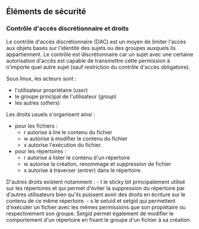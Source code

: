## Éléments de sécurité

### Contrôle d'accès discrétionnaire et droits

Le contrôle d'accès discrétionnaire (DAC) est un moyen de limiter l'accès aux objets basés sur l'identité des sujets ou des
groupes auxquels ils appartiennent. Le contrôle est discrétionnaire car un sujet avec une certaine autorisation d'accès est
capable de transmettre cette permission à n'importe quel autre sujet (sauf restriction du contrôle d'accès obligatoire).

Sous linux, les acteurs sont :

* l'utilisateur propriétaire (*user*)
* le groupe principal de l'utilisateur (*group*)
* les autres (*others*)

Les droits usuels s'organisent ainsi :

* pour les fichiers :
    - r autorise à lire le contenu du fichier
    - w autorise à modifier le contenu du fichier
    - x autorise l'exécution du fichier.
* pour les répertoires :
    - r autorise à lister le contenu d'un répertoire
    - w autorise la création, renommage et suppression de fichier
    - x autorise à traverser (entrer) dans le répertoire.

D'autres droits existent notamment :
    - t le sticky bit principalement utilisé sur les répertoires et qui permet d'éviter la suppression du répertoire par
      d'autres utilisateurs bien qu'ils puissent avoir des droits en écriture sur le contenu de ce même répertoire.
    - s le setuid et setgid qui permettent d'exécuter un fichier avec les mêmes permissions que son propiétaire ou
      respectivement son groupe. Setgid permet également de modifier le comportement d'un répertoire en fixant le groupe d'un
      fichier à sa création.
